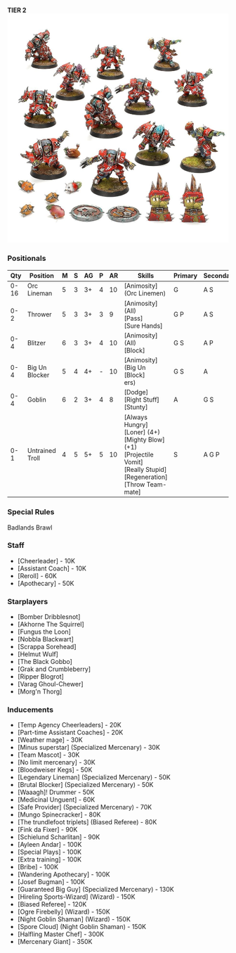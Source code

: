 ﻿**TIER 2**
![](../media/teams/BBOrcTeamLead.jpg)

### Positionals

| Qty  | Position        | M | S | AG | P | AR | Skills                                                                                                                                                       | Primary | Secondary | Cost |
| ---- | --------------- | - | - | -- | - | -- | ------------------------------------------------------------------------------------------------------------------------------------------------------------ | ------- | --------- | ---- |
| 0-16 | Orc Lineman     | 5 | 3 | 3+ | 4 | 10 | [Animosity] (Orc Linemen)                                                                                                                                    | G       | A S       | 50K  |
| 0-2  | Thrower         | 5 | 3 | 3+ | 3 | 9  | [Animosity] (All)<br /> [Pass] <br /> [Sure Hands]                                                                                                           | G P     | A S       | 65K  |
| 0-4  | Blitzer         | 6 | 3 | 3+ | 4 | 10 | [Animosity] (All)<br /> [Block]                                                                                                                              | G S     | A P       | 80K  |
| 0-4  | Big Un Blocker  | 5 | 4 | 4+ | - | 10 | [Animosity] (Big Un [Block]<br /> ers)                                                                                                                       | G S     | A         | 90K  |
| 0-4  | Goblin          | 6 | 2 | 3+ | 4 | 8  | [Dodge]<br /> [Right Stuff] <br /> [Stunty]                                                                                                                  | A       | G S       | 40K  |
| 0-1  | Untrained Troll | 4 | 5 | 5+ | 5 | 10 | [Always Hungry]<br /> [Loner] (4+) <br /> [Mighty Blow] (+1) <br /> [Projectile Vomit] <br /> [Really Stupid] <br /> [Regeneration] <br /> [Throw Team-mate] | S       | A G P     | 115K |

### Special Rules

Badlands Brawl

### Staff

* [Cheerleader] - 10K
* [Assistant Coach] - 10K
* [Reroll] - 60K
* [Apothecary]  - 50K

### Starplayers

* [Bomber Dribblesnot]
* [Akhorne The Squirrel]
* [Fungus the Loon]
* [Nobbla Blackwart]
* [Scrappa Sorehead]
* [Helmut Wulf]
* [The Black Gobbo]
* [Grak and Crumbleberry]
* [Ripper Blogrot]
* [Varag Ghoul-Chewer]
* [Morg'n Thorg]

### Inducements

* [Temp Agency Cheerleaders] - 20K
* [Part-time Assistant Coaches] - 20K
* [Weather mage] - 30K
* [Minus superstar] (Specialized Mercenary) - 30K
* [Team Mascot] - 30K
* [No limit mercenary] - 30K
* [Bloodweiser Kegs] - 50K
* [Legendary Lineman] (Specialized Mercenary) - 50K
* [Brutal Blocker] (Specialized Mercenary) - 50K
* [Waaagh]! Drummer - 50K
* [Medicinal Unguent] - 60K
* [Safe Provider] (Specialized Mercenary) - 70K
* [Mungo Spinecracker] - 80K
* [The trundlefoot triplets] (Biased Referee) - 80K
* [Fink da Fixer] - 90K
* [Schielund Scharlitan] - 90K
* [Ayleen Andar] - 100K
* [Special Plays] - 100K
* [Extra training] - 100K
* [Bribe] - 100K
* [Wandering Apothecary] - 100K
* [Josef Bugman] - 100K
* [Guaranteed Big Guy] (Specialized Mercenary) - 130K
* [Hireling Sports-Wizard] (Wizard) - 150K
* [Biased Referee] - 120K
* [Ogre Firebelly] (Wizard) - 150K
* [Night Goblin Shaman] (Wizard) - 150K
* [Spore Cloud] (Night Goblin Shaman) - 150K
* [Halfling Master Chef] - 300K
* [Mercenary Giant] - 350K
